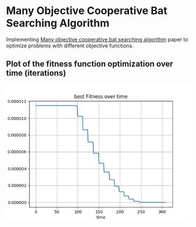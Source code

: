 # Many Objective Cooperative Bat Searching Algorithm

Implementing [Many objective cooperative bat searching algorithm](https://www.sciencedirect.com/science/article/abs/pii/S1568494619300389)
paper to optimize problems with different objective functions.  

## Plot of the fitness function optimization over time (iterations)

![Confusion Matrix](./images/Fitness_Best.png)
